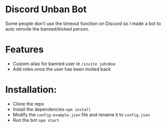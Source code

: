 # Discord Unban Bot

Some people don't use the timeout function on Discord so I made a bot to auto reinvite the banned/kicked person.

# Features

- Custom alias for banned user ie `/invite johnDoe`
- Add roles once the user has been invited back

# Installation:

- Clone the repo
- Install the dependencies `npm install`
- Modify the `config-example.json` file and rename it to `config.json`
- Run the bot `npm start`
